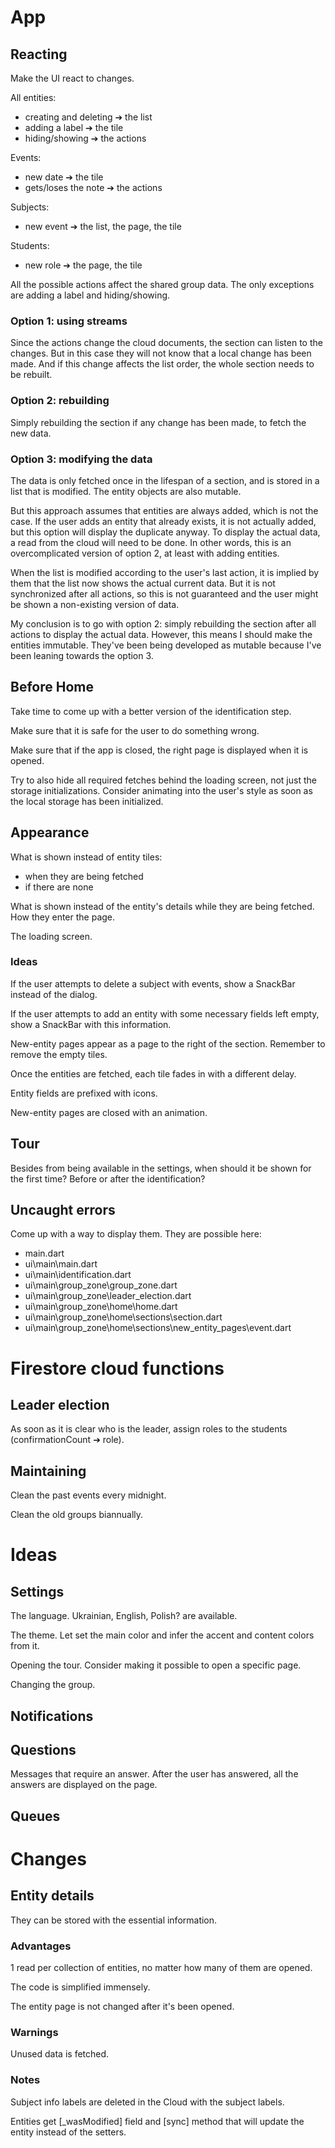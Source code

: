 # App

## Reacting

Make the UI react to changes.

All entities:
- creating and deleting ➔ the list
- adding a label ➔ the tile
- hiding/showing ➔ the actions

Events:
- new date ➔ the tile
- gets/loses the note ➔ the actions

Subjects:
- new event ➔ the list, the page, the tile

Students:
- new role ➔ the page, the tile

All the possible actions affect the shared group data. The only exceptions are adding a label and hiding/showing.

### Option 1: using streams

Since the actions change the cloud documents, the section can listen to the changes.
But in this case they will not know that a local change has been made. And if this change affects the list order,
the whole section needs to be rebuilt.

### Option 2: rebuilding

Simply rebuilding the section if any change has been made, to fetch the new data.

### Option 3: modifying the data

The data is only fetched once in the lifespan of a section, and is stored in a list that is modified.
The entity objects are also mutable.

But this approach assumes that entities are always added, which is not the case.
If the user adds an entity that already exists, it is not actually added, but this option will display the duplicate anyway.
To display the actual data, a read from the cloud will need to be done.
In other words, this is an overcomplicated version of option 2, at least with adding entities.

When the list is modified according to the user's last action, it is implied by them that the list now shows the actual current data.
But it is not synchronized after all actions, so this is not guaranteed and the user might be shown a non-existing version of data.

My conclusion is to go with option 2: simply rebuilding the section after all actions to display the actual data.
However, this means I should make the entities immutable. They've been being developed as mutable because I've been leaning towards the option 3.

## Before Home

Take time to come up with a better version of the identification step.

Make sure that it is safe for the user to do something wrong.

Make sure that if the app is closed, the right page is displayed when it is opened.

Try to also hide all required fetches behind the loading screen, not just the storage initializations.
Consider animating into the user's style as soon as the local storage has been initialized.

## Appearance

What is shown instead of entity tiles:
- when they are being fetched
- if there are none

What is shown instead of the entity's details while they are being fetched.
How they enter the page.

The loading screen.

### Ideas

If the user attempts to delete a subject with events, show a SnackBar instead of the dialog.

If the user attempts to add an entity with some necessary fields left empty,
show a SnackBar with this information.

New-entity pages appear as a page to the right of the section.
Remember to remove the empty tiles.

Once the entities are fetched, each tile fades in with a different delay.

Entity fields are prefixed with icons.

New-entity pages are closed with an animation.

## Tour

Besides from being available in the settings, when should it be shown for the first time?
Before or after the identification?

## Uncaught errors

Come up with a way to display them. They are possible here:
- main.dart
- ui\main\main.dart
- ui\main\identification.dart
- ui\main\group_zone\group_zone.dart
- ui\main\group_zone\leader_election.dart
- ui\main\group_zone\home\home.dart
- ui\main\group_zone\home\sections\section.dart
- ui\main\group_zone\home\sections\new_entity_pages\event.dart

# Firestore cloud functions

## Leader election

As soon as it is clear who is the leader, assign roles to the students (confirmationCount ➔ role).

## Maintaining

Clean the past events every midnight.

Clean the old groups biannually.

# Ideas

## Settings

The language. Ukrainian, English, Polish? are available.

The theme. Let set the main color and infer the accent and content colors from it.

Opening the tour. Consider making it possible to open a specific page.

Changing the group.

## Notifications

## Questions

Messages that require an answer. After the user has answered, all the answers are displayed on the page.

## Queues

# Changes

## Entity details

They can be stored with the essential information.

### Advantages

1 read per collection of entities, no matter how many of them are opened.

The code is simplified immensely.

The entity page is not changed after it's been opened.

### Warnings

Unused data is fetched.

### Notes

Subject info labels are deleted in the Cloud with the subject labels.

Entities get [_wasModified] field and [sync] method that will update the entity instead of the setters.